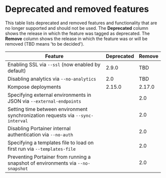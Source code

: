 # Deprecated and removed features

This table lists deprecated and removed features and functionality that are no longer supported and should not be used. The **Deprecated** column shows the release in which the feature was tagged as deprecated. The **Remove** column shows the release in which the feature was or will be removed (TBD means 'to be decided').

| Feature                                                                          | Deprecated | Remove |
| -------------------------------------------------------------------------------- | ---------- | ------ |
| Enabling SSL via `--ssl` (now enabled by default)                                | 2.9.0      | TBD    |
| Disabling analytics via `--no-analytics`                                         | 2.0        | TBD    |
| Kompose deployments                                                              | 2.15.0     | 2.17.0 |
| Specifying external environments in JSON via `--external-endpoints`              |            | 2.0    |
| Setting time between environment synchronization requests via `--sync-interval`  |            | 2.0    |
| Disabling Portainer internal authentication via `--no-auth`                      |            | 2.0    |
| Specifying a templates file to load on first run via `--templates-file`          |            | 2.0    |
| Preventing Portainer from running a snapshot of environments via `--no-snapshot` |            | 2.0    |
